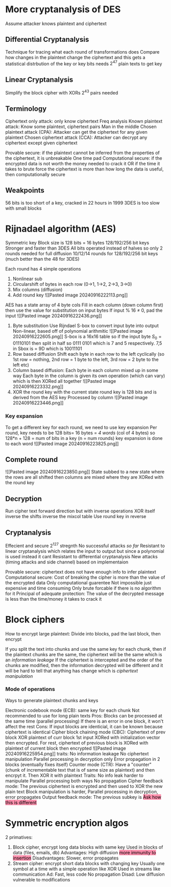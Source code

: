 # More cryptanalysis of DES
Assume attacker knows plaintext and ciphertext
## Differential Cryptanalysis
Technique for tracing what each round of transformations does
Compare how changes in the plaintext change the ciphertext and this gets a statistical distrbution of the key or key bits
needs $2^{47}$ plain texts to get key

## Linear Cryptanalysis
Simplify the block cipher with XORs
$2^{43}$ pairs needed


## Terminology
Ciphertext only attack: only know ciphertext
	Freq analysis
Known plaintext attack: Know some plaintext, ciphertext pairs
	Man in the middle
Chosen plaintext attack (CPA): Attacker can get the ciphertext for any given plaintext
Chosen ciphertext attack (CCA): Attacker can decrypt any ciphertext except given ciphertext

Provable secure: if the plaintext cannot be inferred from the properties of the ciphertext, it is unbreakable
	One time pad
Computational secure: if the encrypted data is not worth the money needed to crack it OR if the time it takes to brute force the ciphertext is more than how long the data is useful, then computationally secure

## Weakpoints
56 bits is too short of a key, cracked in 22 hours in 1999
3DES is too slow with small blocks


# Rijnadael algorithm (AES)
Symmetric key
Block size is 128 bits = 16 bytes
128/192/256 bit keys
Stronger and faster than 3DES
	All bits operated instead of halves so only 2 rounds needed for full diffusion
	10/12/14 rounds for 128/192/256 bit keys (much better than the 48 for 3DES)

Each round has 4 simple operations
1. Nonlinear sub
2. Circularshift of bytes in each row (0->1, 1->2, 2->3, 3->0)
3. Mix columns (diffusion)
4. Add round key
![[Pasted image 20240916222113.png]]

AES has a state array of 4 byte cols
	Fill in each column (down column first) then use the value for substitution on input bytes
	If input % 16 $\neq$  0, pad the input
![[Pasted image 20240916222436.png]]

1. Byte substitution
	Use Rijndael S-box to convert input byte into output
	Non-linear, based off of polynomial arithmitic
	![[Pasted image 20240916222605.png]]
	S-box is a 16x16 table so if the input byte $S_{0} = 01110101$ then split in half so 0111 0101 which is 7 and 5 respectively. 7,5 in Sbox is = 9D which is 10011101
2. Row based diffusion
	Shift each byte in each row to the left cyclically (so 1st row = nothing, 2nd row = 1 byte to the left, 3rd row = 2 byte to the left etc)
3.  Column based diffusion:
	Each byte in each column mixed up in some way
	Each byte in the column is given its own operation (which can vary) which is then XORed all together
![[Pasted image 20240916223332.png]]
4. XOR the round key with the current state
	round key is 128 bits and is derived from the AES key
	Processed by column
![[Pasted image 20240916223446.png]]

### Key expansion
To get a different key for each round, we need to use key expansion 
Per round, key needs to be 128 bits= 16 bytes = *4 words* (col of 4 bytes)
so 128\*n + 128 = num of bits in a key (n = num rounds)
key expansion is done to each word
![[Pasted image 20240916223825.png]]



## Complete round
![[Pasted image 20240916223850.png]]
State subbed to a new state where the rows are all shifted then columns are mixed where they are XORed with the round key

## Decryption
Run cipher text forward direction but with inverse operations
	XOR itself
	inverse the shifts
	inverse the mixcol table
	Use round key in reverse

## Cryptanalysis
Effecient and secure
$2^{127}$ stregnth
No successful attacks *so far*
	Resistant to linear cryptanalysis which relates the input to output but since a polynomial is used instead it cant
	Resistant to differential cryptanalysis 
	New attacks (timing attacks and side channel) based on implementaion

Provable secure: ciphertext does not have enough info to infer plaintext
Computational secure: Cost of breaking the cipher is more than the value of the encrypted data
Only computational guarentee 
	Not impossible just expensive and time consuming
	Only brute forcable if there is no algorithm for it
Principal of adequate protection: The value of the decrypted message is less than the time/money it takes to crack it

# Block ciphers
How to encrypt large plaintext:
	Divide into blocks, pad the last block, then encrypt

If you split the text into chunks and use the same key for each chunk, then 
	if the plaintext chunks are the same, the ciphertext will be the same which is an *information leakage*
	If the ciphertext is intercepted and the order of the chunks are modified, then the information decrypted will be different and it will be hard to tell that anything has change which is *ciphertext manipulation*

### Mode of operations
Ways to generate plaintext chunks and keys

Electronic codebook mode (ECB): same key for each chunk
	Not recommended to use for long plain texts
	Pros:
		Blocks can be processed at the same time (parallel processing)
		If there is an error in one block, it won't affect the rest
	Cons: 
		If input blocks are identicial, it can be known because ciphertext is identical
Cipher block chaining mode (CBC): Ciphertext of prev block XOR plaintext of curr block
	1st input XORed with initialization vector then encrypted. 
	For rest, ciphertext of previous block is XORed with plaintext of current block then encrypted
	![[Pasted image 20240916225954.png]]
	traits:
		No information leakage 
		No ciphertext manipulation
		Parallel processing in decryption only
		Error propagation in 2 blocks (eventually fixes itself)
Counter mode (CTR):
	Have a "counter" (chunk of incrementable text that is of same size as plaintext) and then encrpyt it. Then XOR it with plaintext
	Traits:
		No info leak
		harder to manipulate 
		Parallel processing both ways
		No propagation
Cipher feedback mode:
	The previous ciphertext is encrypted and then used to XOR the new plain text
	Block manipulation is harder, Parallel processing in decryption, error propagates 
Output feedback mode:
	The previous subkey is 
<mark style="background: #FF5582A6;">	Ask how this is different</mark>


# Symmetric encryption algos
2 primatives:
1. Block cipher, encrypt long data blocks with same key
	Used in blocks of data (files, emails, db)
	Advantages:
		High diffusion 
<mark style="background: #FF5582A6;">		more immunity to insertion</mark>
	Disadvantages: 
		Slower, error propagates 
2. Stream cipher: encrypt short data blocks with changing key
	Usually one symbol at a time with a simple operation like XOR
	Used in streams like communication
	Ad:
		Fast, less code
		No propagation
	Disad:
		Low diffusion
		vulnerable to modifications
	